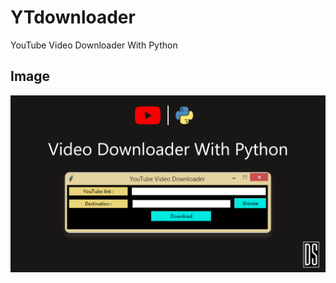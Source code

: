 # YTdownloader
YouTube Video Downloader With Python
## Image
<img src="https://github.com/denizsulmaz/YTdownloader/blob/main/YTD.png?raw=true">
